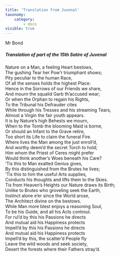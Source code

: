 ```yaml
---
title: 'Translation from Juvenal'
taxonomy:
    category:
        - docs
visible: true
---
```


<div class="author">Mr Bond</div>

##### Translation of part of the 15th Satire of Juvenal

Nature on a Man, a feeling Heart bestows,  
The gushing Tear her Pow’r triumphant shows;  
Pity peculiar to the human Race,  
Of all the senses holds the highest Place:  
Hence in the Sorrows of our Friends we share,  
And mourn the squalid Garb th’accused wear;  
Or when the Orphan to regain his Rights,  
To the Tribunal his Defrauder cites  
While through his Tresses and his streaming Tears,  
Almost a Virgin the fair youth appears.  
It is by Nature’s high Behests we mourn,  
When to the Tomb the blooming Maid is borne,  
Or should an Infant to the Grave retire,  
Too short its Life to claim the funeral Fire.  
Where lives the Man among the just enroll’d,  
And worthy deem’d the secret Torch to hold;  
Him whom the Priest of Ceres might prefer  
Would think another’s Woes beneath his Care?  
’Tis this to Man exalted Genius gives,  
By this distinguished from the Brutes he lives;  
’Tis this to him the useful Arts supplies,  
Conducts his thoughts and lifts them to the Skies.  
Tis from Heaven’s Heights our Nature draws its Birth;  
Unlike to Brutes who groveling seek the Earth,  
Instinct alone e’er since the World arose,  
The Architect divine on the bestows.  
While Man more blest enjoys a reasoning Soul,  
To be his Guide, and all his Acts controul.  
For rul’d by this his Passions he directs  
And mutual aid his Happiness protects  
Impell’d by this his Passions he directs  
And mutual aid his Happiness protects  
Impell’d by this, the scatter’d People fly  
Leave the wild woods and seek society,  
Desert the forests where their Fathers stray’d. 